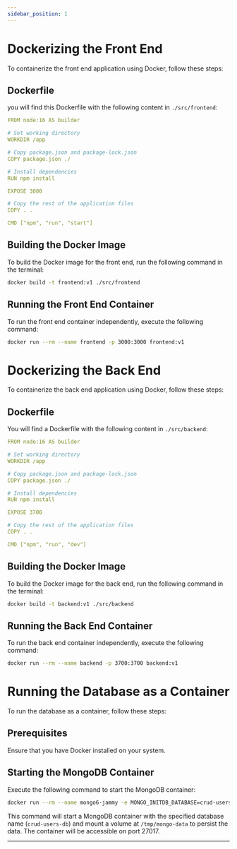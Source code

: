 ```yaml
---
sidebar_position: 1
---
```


# Dockerizing the Front End

To containerize the front end application using Docker, follow these steps:

## Dockerfile

you will find this Dockerfile with the following content in `./src/frontend`:

```yaml
FROM node:16 AS builder

# Set working directory
WORKDIR /app

# Copy package.json and package-lock.json
COPY package.json ./

# Install dependencies
RUN npm install

EXPOSE 3000

# Copy the rest of the application files
COPY . .

CMD ["npm", "run", "start"]
```

## Building the Docker Image

To build the Docker image for the front end, run the following command in the terminal:

```bash
docker build -t frontend:v1 ./src/frontend
```

## Running the Front End Container

To run the front end container independently, execute the following command:

```bash
docker run --rm --name frontend -p 3000:3000 frontend:v1
```

# Dockerizing the Back End

To containerize the back end application using Docker, follow these steps:

## Dockerfile

You will find a Dockerfile with the following content in `./src/backend`:

```yaml
FROM node:16 AS builder

# Set working directory
WORKDIR /app

# Copy package.json and package-lock.json
COPY package.json ./

# Install dependencies
RUN npm install

EXPOSE 3700

# Copy the rest of the application files
COPY . .

CMD ["npm", "run", "dev"]
```

## Building the Docker Image

To build the Docker image for the back end, run the following command in the terminal:

```bash
docker build -t backend:v1 ./src/backend
```

## Running the Back End Container

To run the back end container independently, execute the following command:

```bash
docker run --rm --name backend -p 3700:3700 backend:v1
```

# Running the Database as a Container

To run the database as a container, follow these steps:

## Prerequisites

Ensure that you have Docker installed on your system.

## Starting the MongoDB Container

Execute the following command to start the MongoDB container:

```bash
docker run --rm --name mongo6-jammy -e MONGO_INITDB_DATABASE=crud-users-db -v /tmp/mongo-data:/data/db -p 27017:27017 mongo:6-jammy
```

This command will start a MongoDB container with the specified database name (`crud-users-db`) and mount a volume at `/tmp/mongo-data` to persist the data. The container will be accessible on port 27017.

---

